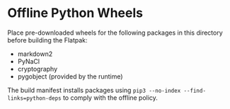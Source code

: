 # Offline Python Wheels

Place pre-downloaded wheels for the following packages in this directory before building the Flatpak:

- markdown2
- PyNaCl
- cryptography
- pygobject (provided by the runtime)

The build manifest installs packages using `pip3 --no-index --find-links=python-deps` to comply with the offline policy.

